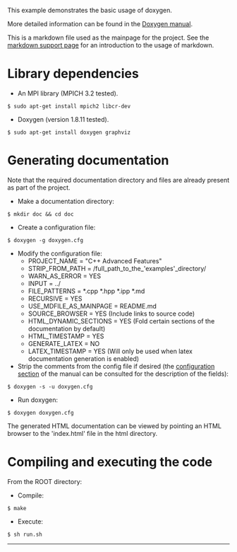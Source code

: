 This example demonstrates the basic usage of doxygen.
 
More detailed information can be found in the [Doxygen manual].

This is a markdown file used as the mainpage for the project. See the [markdown support page] for an
introduction to the usage of markdown.
 
# Library dependencies
 
- An MPI library (MPICH 3.2 tested).
```{sh}
$ sudo apt-get install mpich2 libcr-dev
```
- Doxygen (version 1.8.11 tested).
```{sh}
$ sudo apt-get install doxygen graphviz
```
 
 
# Generating documentation

Note that the required documentation directory and files are already present as part of the project.
 
- Make a documentation directory:
```{sh}
$ mkdir doc && cd doc
```
- Create a configuration file:
```{sh}
$ doxygen -g doxygen.cfg
```
- Modify the configuration file:
	- PROJECT_NAME           = "C++ Advanced Features"
	- STRIP_FROM_PATH        = /full_path_to_the_'examples'_directory/
	- WARN_AS_ERROR          = YES
	- INPUT                  = ../
	- FILE_PATTERNS          = *.cpp *.hpp *.ipp *.md
	- RECURSIVE              = YES
	- USE_MDFILE_AS_MAINPAGE = README.md
	- SOURCE_BROWSER         = YES (Include links to source code)
	- HTML_DYNAMIC_SECTIONS  = YES (Fold certain sections of the documentation by default)
	- HTML_TIMESTAMP         = YES
	- GENERATE_LATEX         = NO
	- LATEX_TIMESTAMP        = YES (Will only be used when latex documentation generation is enabled)
- Strip the comments from the config file if desired (the [configuration section][Doxygen config] of the manual can be
  consulted for the description of the fields):
```{sh}
$ doxygen -s -u doxygen.cfg
```
- Run doxygen:
```{sh}
$ doxygen doxygen.cfg
```
 
The generated HTML documentation can be viewed by pointing an HTML browser to the 'index.html' file in the html
directory.
 
 
# Compiling and executing the code
 
From the ROOT directory:
- Compile:
```{sh}
$ make
```
- Execute:
```{sh}
$ sh run.sh
```
 
 
<!-- References: (This is an HTML comment block which is hidden from doxygen and markdown) -->
---
[Doxygen manual]: https://www.stack.nl/~dimitri/doxygen/manual/index.html
[markdown support page]: http://www.stack.nl/~dimitri/doxygen/manual/markdown.html#md_page_header
[Doxygen config]: https://www.stack.nl/~dimitri/doxygen/manual/config.html
